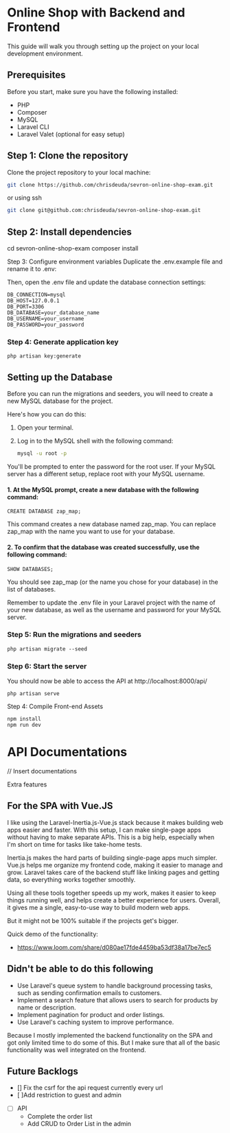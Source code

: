 # Online Shop with Backend and Frontend

This guide will walk you through setting up the  project on your local development environment.

## Prerequisites

Before you start, make sure you have the following installed:

- PHP
- Composer
- MySQL
- Laravel CLI
- Laravel Valet (optional for easy setup)

## Step 1: Clone the repository

Clone the project repository to your local machine:

```bash
git clone https://github.com/chrisdeuda/sevron-online-shop-exam.git
```
or using ssh

```bash
git clone git@github.com:chrisdeuda/sevron-online-shop-exam.git
```

## Step 2: Install dependencies

cd sevron-online-shop-exam
composer install


Step 3: Configure environment variables
Duplicate the .env.example file and rename it to .env:


Then, open the .env file and update the database connection settings:

```
DB_CONNECTION=mysql
DB_HOST=127.0.0.1
DB_PORT=3306
DB_DATABASE=your_database_name
DB_USERNAME=your_username
DB_PASSWORD=your_password
```

### Step 4: Generate application key

`php artisan key:generate`

## Setting up the Database


Before you can run the migrations and seeders, you will need to create a new MySQL database for the project.

Here's how you can do this:

1. Open your terminal.

2. Log in to the MySQL shell with the following command:

   ```bash
   mysql -u root -p
   ```

You'll be prompted to enter the password for the root user. If your MySQL server has a different setup, replace root with your MySQL username.

#### 1. At the MySQL prompt, create a new database with the following command:


```CREATE DATABASE zap_map;```

This command creates a new database named zap_map. You can replace zap_map with the name you want to use for your database.

#### 2. To confirm that the database was created successfully, use the following command:


```SHOW DATABASES;```

You should see zap_map (or the name you chose for your database) in the list of databases.

Remember to update the .env file in your Laravel project with the name of your new database, as well as the username and password for your MySQL server.



### Step 5: Run the migrations and seeders

```
php artisan migrate --seed
```

### Step 6: Start the server

You should now be able to access the API at http://localhost:8000/api/

```
php artisan serve
```

Step 4: Compile Front-end Assets

```
npm install
npm run dev
```
# API Documentations

// Insert documentations


Extra features
## For the SPA with Vue.JS
I like using the Laravel-Inertia.js-Vue.js stack because it makes building web apps easier and faster. With this setup, I can make single-page apps without having to make separate APIs. This is a big help, especially when I'm short on time for tasks like take-home tests.

Inertia.js makes the hard parts of building single-page apps much simpler. Vue.js helps me organize my frontend code, making it easier to manage and grow. Laravel takes care of the backend stuff like linking pages and getting data, so everything works together smoothly.

Using all these tools together speeds up my work, makes it easier to keep things running well, and helps create a better experience for users. Overall, it gives me a single, easy-to-use way to build modern web apps.

But it might not be 100% suitable if the projects get's bigger.

Quick demo of the functionality:
* https://www.loom.com/share/d080ae17fde4459ba53df38a17be7ec5

## Didn't be able to do this following

* Use Laravel's queue system to handle background processing tasks, such as sending confirmation emails to customers.
* Implement a search feature that allows users to search for products by name or description.
* Implement pagination for product and order listings.
* Use Laravel's caching system to improve performance.

Because I mostly implemented the backend functionality on the SPA and got only limited time to do some of this. But I make sure that all of the basic functionality was well integrated on the frontend.



## Future Backlogs 
- [] Fix the csrf for the api request currently every url 
- [ ]Add restriction to guest and admin
- [ ] API
  - Complete the order list
  - Add CRUD to Order List in the admin

